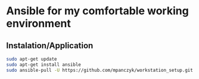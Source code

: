 # Ansible for my comfortable working environment

## Instalation/Application

```bash
sudo apt-get update
sudo apt-get install ansible
sudo ansible-pull -U https://github.com/mpanczyk/workstation_setup.git
```
